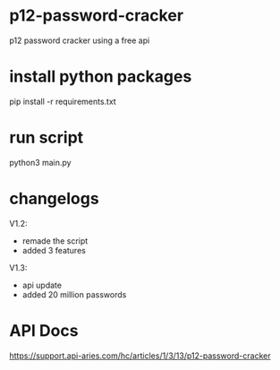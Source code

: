 # p12-password-cracker
p12 password cracker using a free api 

# install python packages

pip install -r requirements.txt

# run script

python3 main.py

# changelogs

V1.2: 
- remade the script
- added 3 features

V1.3: 
- api update
- added 20 million passwords

# API Docs

https://support.api-aries.com/hc/articles/1/3/13/p12-password-cracker




